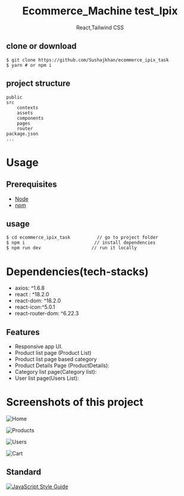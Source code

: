 <h1 align="center">
Ecommerce_Machine test_Ipix
</h1>
<p align="center">
React,Tailwind CSS
</p>

## clone or download

```terminal
$ git clone https://github.com/Sushajkhan/ecommerce_ipix_task
$ yarn # or npm i
```

## project structure

```terminal
public
src
    contexts
    assets
    components
    pages
    router
package.json
...
```

# Usage 

## Prerequisites

- [Node](https://nodejs.org/en/download/) 
- [npm](https://nodejs.org/en/download/package-manager/)

## usage

```terminal
$ cd ecommerce_ipix_task          // go to project folder
$ npm i                          // install dependencies
$ npm run dev                   // run it locally
```

# Dependencies(tech-stacks)

- axios: ^1.6.8
- react : ^18.2.0
- react-dom: ^18.2.0
- react-icon:^5.0.1
- react-router-dom: ^6.22.3

## Features

- Responsive app UI.
- Product list page (Product List)
- Product list page based category
- Product Details Page (ProductDetails):
- Category list page(Category list):
- User list page(Users List):

# Screenshots of this project

![Home](http://i.imgur.com/ILBe40o.png)

![Products](https://i.imgur.com/fMTxUZw.png)

![Users](https://i.imgur.com/qNUWSgl.png)

![Cart](https://i.imgur.com/sCrANlx.png)

## Standard

[![JavaScript Style Guide](https://cdn.rawgit.com/standard/standard/master/badge.svg)](https://github.com/standard/standard)
